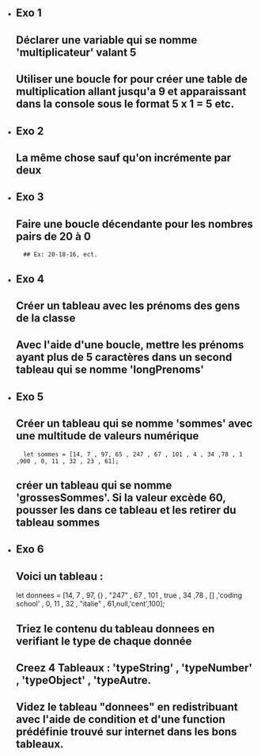 - ## Exo 1 
    ## Déclarer une variable qui se nomme 'multiplicateur' valant 5
    ## Utiliser une boucle for pour créer une table de multiplication allant jusqu'a 9 et apparaissant dans la console sous le format 5 x 1 = 5 etc.

- ## Exo 2
    ## La même chose sauf qu'on incrémente par deux

- ## Exo 3
    ## Faire une boucle décendante pour les nombres pairs de 20 à 0
        ## Ex: 20-18-16, ect.

- ## Exo 4
    ## Créer un tableau avec les prénoms des gens de la classe
    ## Avec l'aide d'une boucle, mettre les prénoms ayant plus de 5 caractères dans un second tableau qui se nomme 'longPrenoms'

- ## Exo 5
    ##  Créer un tableau qui se nomme 'sommes' avec une multitude de valeurs numérique
        let sommes = [14, 7 , 97, 65 , 247 , 67 , 101 , 4 , 34 ,78 , 1 ,900 , 0, 11 , 32 , 23 , 61];
    ## créer un tableau qui se nomme 'grossesSommes'. Si la valeur excède 60, pousser les dans ce tableau et les retirer du tableau sommes

- ## Exo 6
    ##  Voici un tableau : 
    let donnees = [14, 7 , 97, {} , "247" , 67 , 101 , true , 34 ,78 , [] ,'coding school' , 0, 11 , 32 , "italie" , 61,null,'cent',100];

    ## Triez le contenu du tableau donnees en verifiant le type de chaque donnée
    ## Creez 4 Tableaux : 'typeString' , 'typeNumber' , 'typeObject' , 'typeAutre.
    ## Videz le tableau "donnees" en redistribuant avec l'aide de condition et d'une function prédéfinie trouvé sur internet dans les bons tableaux.